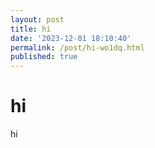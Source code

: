 ```yaml
---
layout: post
title: hi
date: '2023-12-01 18:10:40'
permalink: /post/hi-wo1dq.html
published: true
---
```


# hi

hi

